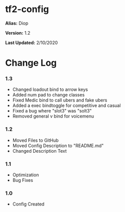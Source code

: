 # tf2-config
<b>Alias:</b>           Diop

<b>Version:</b>         1.2

<b>Last Updated:</b>    2/10/2020

# Change Log

### 1.3
- Changed loadout bind to arrow keys
- Added num pad to change classes
- Fixed Medic bind to call ubers and fake ubers
- Added a exec bindtoggle for competitive and casual
- Fixed a bug where "slot3" was "solt3"
- Removed general v bind for voicemenu

### 1.2
- Moved Files to GitHub
- Moved Config Description to "README.md"
- Changed Description Text

### 1.1 
- Optimization
- Bug Fixes

### 1.0
- Config Created
